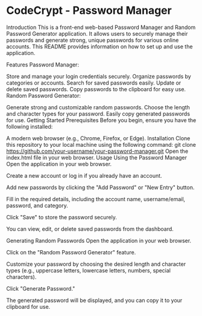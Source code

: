 # CodeCrypt - Password Manager

Introduction
This is a front-end web-based Password Manager and Random Password Generator application. It allows users to securely manage their passwords and generate strong, unique passwords for various online accounts. This README provides information on how to set up and use the application.

Features
Password Manager:

Store and manage your login credentials securely.
Organize passwords by categories or accounts.
Search for saved passwords easily.
Update or delete saved passwords.
Copy passwords to the clipboard for easy use.
Random Password Generator:

Generate strong and customizable random passwords.
Choose the length and character types for your password.
Easily copy generated passwords for use.
Getting Started
Prerequisites
Before you begin, ensure you have the following installed:

A modern web browser (e.g., Chrome, Firefox, or Edge).
Installation
Clone this repository to your local machine using the following command:
git clone https://github.com/your-username/your-password-manager.git
Open the index.html file in your web browser.
Usage
Using the Password Manager
Open the application in your web browser.

Create a new account or log in if you already have an account.

Add new passwords by clicking the "Add Password" or "New Entry" button.

Fill in the required details, including the account name, username/email, password, and category.

Click "Save" to store the password securely.

You can view, edit, or delete saved passwords from the dashboard.

Generating Random Passwords
Open the application in your web browser.

Click on the "Random Password Generator" feature.

Customize your password by choosing the desired length and character types (e.g., uppercase letters, lowercase letters, numbers, special characters).

Click "Generate Password."

The generated password will be displayed, and you can copy it to your clipboard for use.

